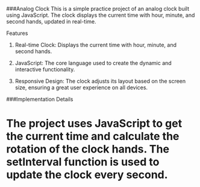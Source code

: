 ###Analog Clock
This is a simple practice project of an analog clock built using JavaScript. The clock displays the current time with hour, minute, and second hands, updated in real-time.

Features
1. Real-time Clock: Displays the current time with hour, minute, and second hands.

2. JavaScript: The core language used to create the dynamic and interactive functionality.

3. Responsive Design: The clock adjusts its layout based on the screen size, ensuring a great user experience on all devices.

###Implementation Details
# The project uses JavaScript to get the current time and calculate the rotation of the clock hands. The setInterval function is used to update the clock every second.
